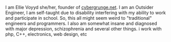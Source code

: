 I am Ellie Voyyd she/her, founder of [cybergrunge.net](https://cybergrunge.net). I am an Outsider Engineer, I am self-taught due to disability interfering with my ability to work and participate in school. So, this all might seem weird to "traditional" engineers and programmers. I also am somewhat insane and diagnosed with major depression, schizophrenia and several other things. i work with php, C++, electronics, web design, etc
